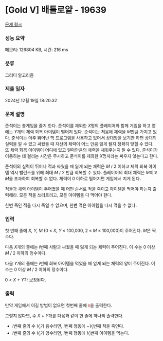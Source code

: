# [Gold V] 배틀로얄 - 19639 

[문제 링크](https://www.acmicpc.net/problem/19639) 

### 성능 요약

메모리: 126804 KB, 시간: 216 ms

### 분류

그리디 알고리즘

### 제출 일자

2024년 12월 19일 18:20:32

### 문제 설명

<p>준석이는 총게임을 즐겨 한다. 준석이를 제외한 <em>X</em>명의 플레이어와 함께 게임을 하고 맵에는 <em>Y</em>개의 체력 회복 아이템이 떨어져 있다. 준석이는 처음에 체력을 <em>M</em>만큼 가지고 있다. 준석이는 아주 뛰어난 핵 프로그램을 사용하고 있어서 상대방을 보기만 하면 상대의 실력을 알 수 있고 싸웠을 때 자신의 체력이 어느 만큼 잃게 될지 정확히 맞힐 수 있다. 또 체력 회복 아이템이 어디에 있고 얼마만큼의 체력을 채워주는지 알 수 있다. 준석이가 이동하는 데 걸리는 시간은 무시하고 준석이를 제외한 <em>X</em>명끼리는 싸우지 않는다고 한다.</p>

<p>준석이의 실력이 뛰어나 적과 싸웠을 때 잃게 되는 체력은 <em>M </em>/ 2 이하고 체력 회복 아이템 역시 밸런스를 위해 최대 <em>M </em>/ 2 만큼 회복할 수 있다. 플레이어의 최대 체력은 <em>M</em>이고 <em>M</em>을 초과하여 회복할 수 없다. 체력이 0 이하로 떨어지면 게임에서 지게 된다.</p>

<p>적들과 체력 아이템이 주어졌을 때 어떤 순서로 적을 죽이고 아이템을 먹어야 하는지 출력해라. 모든 적을 쓰러트리고, 모든 아이템을 다 먹어야 한다.</p>

<p>한번 죽인 적을 다시 죽일 수 없으며, 한번 먹은 아이템을 다시 먹을 수 없다.</p>

### 입력 

 <p>첫 번째 줄에 <em>X, Y, M </em>(0 ≤ <em>X, Y</em> ≤ 100,000, 2 ≤ <em>M</em> ≤ 100,000)이 주어진다. <em>M</em>은 짝수다.</p>

<p>다음 <em>X</em>개의 줄에는 <em>i</em>번째 사람과 싸웠을 때 잃게 되는 체력이 주어진다. 이 수는 0 이상 <em>M </em>/ 2 이하의 정수이다.</p>

<p>다음 <em>Y</em>개의 줄에는 <em>i</em>번째 회복 아이템을 먹었을 때 얻게 되는 체력의 양이 주어진다. 이 수는 0 이상 <em>M </em>/ 2 이하의 정수이다.</p>

<p>0 < <em>X + Y</em>가 보장된다.</p>

### 출력 

 <p>만약 게임에서 이길 방법이 없으면 첫번째 줄에 <span style="color:#e74c3c;"><code><span style="background-color:#ecf0f1;">0</span></code></span>을 출력한다.</p>

<p>그렇지 않다면, 수 <em>X </em>+ <em>Y</em>개를 다음과 같이 한 줄에 하나씩 출력한다.</p>

<ul>
	<li><em>i</em>번째 줄의 수 <i>V<sub>i</sub></i>가 음수라면, <em>i</em>번째 행동에 −<em>V</em><i><sub>i</sub></i>번째 적을 죽인다.</li>
	<li><em>i</em>번째 줄의 수 <em>V</em><i><sub>i</sub></i>가 양수라면, <em>i</em>번째 행동에 <i>V<sub>i</sub></i>번째 아이템을 먹는다.</li>
</ul>

